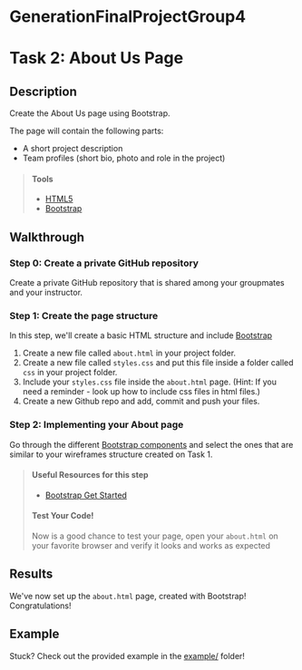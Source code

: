 # GenerationFinalProjectGroup4
# Task 2: About Us Page

## Description

Create the About Us page using Bootstrap.

The page will contain the following parts:
* A short project description 
* Team profiles (short bio, photo and role in the project)

> #### Tools
> - [HTML5](https://developer.mozilla.org/en-US/docs/Web/Guide/HTML/HTML5)
> - [Bootstrap](https://developer.mozilla.org/en-US/docs/Web/Guide/HTML/HTML5)
      
    
## Walkthrough
### Step 0: Create a private GitHub repository
Create a private GitHub repository that is shared among your groupmates and your instructor.

### Step 1: Create the page structure

In this step, we'll create a basic HTML structure and include [Bootstrap](https://getbootstrap.com/docs/4.5/getting-started/introduction/)

1. Create a new file called `about.html` in your project folder.
2. Create a new file called `styles.css` and put this file inside a folder called `css` in your project folder.
3. Include your `styles.css` file inside the `about.html` page. (Hint: If you need a reminder - look up how to include css files in html files.)
3. Create a new Github repo and add, commit and push your files.

### Step 2: Implementing your About page

Go through the different [Bootstrap components](https://getbootstrap.com/docs/4.5/components/alerts/) and select the ones that are similar 
to your wireframes structure created on Task 1.


> #### Useful Resources for this step
> - [Bootstrap Get Started](https://www.w3schools.com/bootstrap/bootstrap_get_started.asp)
> #### Test Your Code!
> Now is a good chance to test your page, open your `about.html` on your favorite browser and verify it looks and works as expected
## Results

We've now set up the `about.html` page, created with Bootstrap! Congratulations! 

## Example

Stuck? Check out the provided example in the [example/](example/) folder!